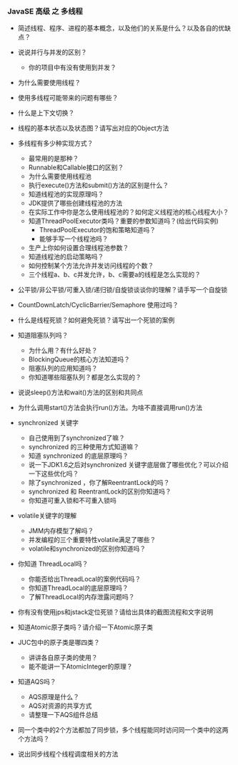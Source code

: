 ### JavaSE 高级 之 多线程

- 简述线程、程序、进程的基本概念，以及他们的关系是什么？以及各自的优缺点？
- 说说并行与并发的区别？
  - 你的项目中有没有使用到并发？
- 为什么需要使用线程？
- 使用多线程可能带来的问题有哪些？
- 什么是上下文切换？
- 线程的基本状态以及状态图？请写出对应的Object方法

- 多线程有多少种实现方式？
  - 最常用的是那种？
  - Runnable和Callable接口的区别？
  - 为什么需要使用线程池
  - 执行execute()方法和submit()方法的区别是什么？
  - 知道线程池的实现原理吗？
  - JDK提供了哪些创建线程池的方法
  - 在实际工作中你是怎么使用线程池的？如何定义线程池的核心线程大小？
  - 知道ThreadPoolExecutor类吗？重要的参数知道吗？(给出代码实例)
    - ThreadPoolExecutor的饱和策略知道吗？
    - 能够手写一个线程池吗？
  - 生产上你如何设置合理线程池参数？
  - 知道线程池的启动策略吗？
  - 如何控制某个方法允许并发访问线程的个数？
  - 三个线程a、b、c并发允许，b、c需要a的线程是怎么实现的？
- 公平锁/非公平锁/可重入锁/递归锁/自旋锁谈谈你的理解？请手写一个自旋锁
- CountDownLatch/CyclicBarrier/Semaphore 使用过吗？

- 什么是线程死锁？如何避免死锁？请写出一个死锁的案例
- 知道阻塞队列吗？
  - 为什么用？有什么好处？
  - BlockingQueue的核心方法知道吗？
  - 阻塞队列的应用知道吗？
  - 你知道哪些阻塞队列？都是怎么实现的？
- 说说sleep()方法和wait()方法的区别和共同点
- 为什么调用start()方法会执行run()方法。为啥不直接调用run()方法
- synchronized 关键字
  - 自己使用到了synchronized了嘛？
  - synchronized 的三种使用方式知道嘛？
  - 知道 synchronized 的底层原理吗？
  - 说一下JDK1.6之后对synchronized 关键字底层做了哪些优化？可以介绍一下这些优化吗？
  - 除了synchronized ，你了解ReentrantLock的吗？
  - synchronized 和 ReentrantLock的区别你知道吗？
  - 你知道可重入锁和不可重入锁吗
- volatile关键字的理解
  - JMM内存模型了解吗？
  - 并发编程的三个重要特性volatile满足了哪些？
  - volatile和synchronized的区别你知道吗？
- 你知道 ThreadLocal吗？
  - 你能否给出ThreadLocal的案例代码吗？
  - 你知道ThreadLocal的底层原理吗？
  - 了解ThreadLocal的内存泄露问题吗？
- 你有没有使用jps和jstack定位死锁？请给出具体的截图流程和文字说明
- 知道Atomic原子类吗？请介绍一下Atomic原子类
- JUC包中的原子类是哪四类？
  - 讲讲各自原子类的使用？
  - 能不能讲一下AtomicInteger的原理？
- 知道AQS吗？
  - AQS原理是什么？
  - AQS对资源的共享方式
  - 请整理一下AQS组件总结
- 同一个类中的2个方法都加了同步锁，多个线程能同时访问同一个类中的这两个方法吗？
- 说出同步线程个线程调度相关的方法
